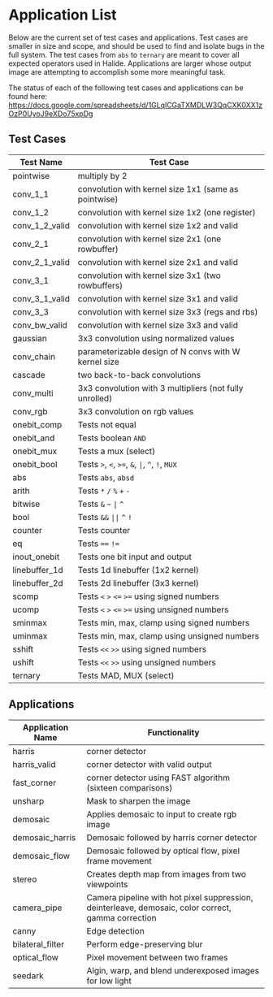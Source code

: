 # Application List
Below are the current set of test cases and applications. Test cases are smaller
in size and scope, and should be used to find and isolate bugs in the full system.
The test cases from `abs` to `ternary` are meant to cover all expected operators
used in Halide. Applications are larger whose output image are attempting to 
accomplish some more meaningful task.

The status of each of the following test cases and applications can be found
here: 
https://docs.google.com/spreadsheets/d/1GLqlCGaTXMDLW3QqCXK0XX1zOzP0UyoJ9eXDo75xpDg

## Test Cases
|Test Name          | Test Case                                                       |
|-------------------|-----------------------------------------------------------------|
|pointwise          | multiply by 2                                                   |
|conv_1_1           | convolution with kernel size 1x1 (same as pointwise)            |
|conv_1_2           | convolution with kernel size 1x2 (one register)                 |
|conv_1_2_valid     | convolution with kernel size 1x2 and valid                      |
|conv_2_1           | convolution with kernel size 2x1 (one rowbuffer)                |
|conv_2_1_valid     | convolution with kernel size 2x1 and valid                      |
|conv_3_1           | convolution with kernel size 3x1 (two rowbuffers)               |
|conv_3_1_valid     | convolution with kernel size 3x1 and valid                      |
|conv_3_3           | convolution with kernel size 3x3 (regs and rbs)                 |
|conv_bw_valid      | convolution with kernel size 3x3 and valid                      |
|gaussian           | 3x3 convolution using normalized values                         |
|conv_chain         | parameterizable design of N convs with W kernel size            |
|cascade            | two back-to-back convolutions                                   |
|conv_multi         | 3x3 convolution with 3 multipliers (not fully unrolled)         |
|conv_rgb           | 3x3 convolution on rgb values                                   |
|onebit_comp        | Tests not equal                                                 |
|onebit_and         | Tests boolean `AND`                                             |
|onebit_mux         | Tests a mux (select)                                            |
|onebit_bool        | Tests `>`, `<`, `>=`, `&`, <code>&#124;</code>, `^`, `!`, `MUX` |
|abs                | Tests `abs`, `absd `                                            |
|arith              | Tests `*`  `/`  `%`  `+`  `-`                                   |
|bitwise            | Tests `&`  `~`  <code>&#124;</code>  `^`                        |
|bool               | Tests `&&`  <code>&#124;&#124;</code> `^`  `!`                  |
|counter            | Tests counter                                                   |
|eq                 | Tests `==`  `!=`                                                |
|inout_onebit       | Tests one bit input and output                                  |
|linebuffer_1d      | Tests 1d linebuffer (1x2 kernel)                                |
|linebuffer_2d      | Tests 2d linebuffer (3x3 kernel)                                |
|scomp              | Tests `<`  `>`  `<=`  `>=` using signed numbers                 |
|ucomp              | Tests `<`  `>`  `<=`  `>=` using unsigned numbers               |
|sminmax            | Tests min, max, clamp using signed numbers                      |
|uminmax            | Tests min, max, clamp using unsigned numbers                    |
|sshift             | Tests `<<`  `>>` using signed numbers                           |
|ushift             | Tests `<<`  `>>` using unsigned numbers                         |
|ternary            | Tests MAD, MUX (select)                                         |

## Applications
| Application Name  | Functionality                                                                                            |
|-------------------|----------------------------------------------------------------------------------------------------------|
|harris             | corner detector                                                                                          |
|harris_valid       | corner detector with valid output                                                                        |
|fast_corner        | corner detector using FAST algorithm (sixteen comparisons)                                               |
|unsharp            | Mask to sharpen the image                                                                                |
|demosaic           | Applies demosaic to input to create rgb image                                                            |
|demosaic_harris    | Demosaic followed by harris corner detector                                                              |
|demosaic_flow      | Demosaic followed by optical flow, pixel frame movement                                                  |
|stereo             | Creates depth map from images from two viewpoints                                                        |
|camera_pipe        | Camera pipeline with hot pixel suppression, deinterleave, demosaic, color correct, gamma correction      |
|canny              | Edge detection                                                                                           |
|bilateral_filter   | Perform edge-preserving blur                                                                             |
|optical_flow       | Pixel movement between two frames                                                                        |
|seedark            | Algin, warp, and blend underexposed images for low light                                                 |

